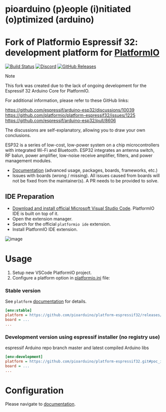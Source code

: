 # pioarduino (p)eople (i)nitiated (o)ptimized (arduino)
# Fork of Platformio Espressif 32: development platform for [PlatformIO](https://platformio.org)

[![Build Status](https://github.com/pioarduino/platform-espressif32/workflows/Examples/badge.svg)](https://github.com/pioarduino/platform-espressif32/actions)
[![Discord](https://img.shields.io/discord/1263397951829708871.svg?logo=discord&logoColor=white&color=5865F2&label=Discord)](https://discord.gg/Nutz9crnZr)
[![GitHub Releases](https://img.shields.io/github/downloads/pioarduino/platform-espressif32/total?label=downloads)](https://github.com/pioarduino/platform-espressif32/releases/latest)

> [!NOTE]  
> This fork was created due to the lack of ongoing development for the Espressif 32 Arduino Core for PlatformIO.
>
> For additional information, please refer to these GitHub links:
> 
> https://github.com/espressif/arduino-esp32/discussions/10039
> https://github.com/platformio/platform-espressif32/issues/1225
> https://github.com/espressif/arduino-esp32/pull/8606
>
> The discussions are self-explanatory, allowing you to draw your own conclusions.

ESP32 is a series of low-cost, low-power system on a chip microcontrollers with integrated Wi-Fi and Bluetooth. ESP32 integrates an antenna switch, RF balun, power amplifier, low-noise receive amplifier, filters, and power management modules.

* [Documentation](https://docs.platformio.org/page/platforms/espressif32.html) (advanced usage, packages, boards, frameworks, etc.)
* Issues with boards (wrong / missing). All issues caused from boards will not be fixed from the maintainer(s). A PR needs to be provided to solve.

## IDE Preparation

- [Download and install official Microsoft Visual Studio Code](https://code.visualstudio.com/). PlatformIO IDE is built on top of it.
- Open the extension manager.
- Search for the official `platformio ide` extension.
- Install PlatformIO IDE extension.

![image](idesetup.png)

# Usage
1. Setup new VSCode PlatformIO project.
1. Configure a platform option in [platformio.ini](https://docs.platformio.org/page/projectconf.html) file:

### Stable version

See `platform` [documentation](https://docs.platformio.org/en/latest/projectconf/sections/env/options/platform/platform.html#projectconf-env-platform) for details.

```ini
[env:stable]
platform = https://github.com/pioarduino/platform-espressif32/releases/download/stable/platform-espressif32.zip
board = ...
...
```

### Development version using espressif installer (no registry use)
espressif Arduino repo branch master and latest compiled Arduino libs

```ini
[env:development]
platform = https://github.com/pioarduino/platform-espressif32.git#poc_idf_installer
board = ...
...
```

# Configuration

Please navigate to [documentation](https://docs.platformio.org/page/platforms/espressif32.html).
